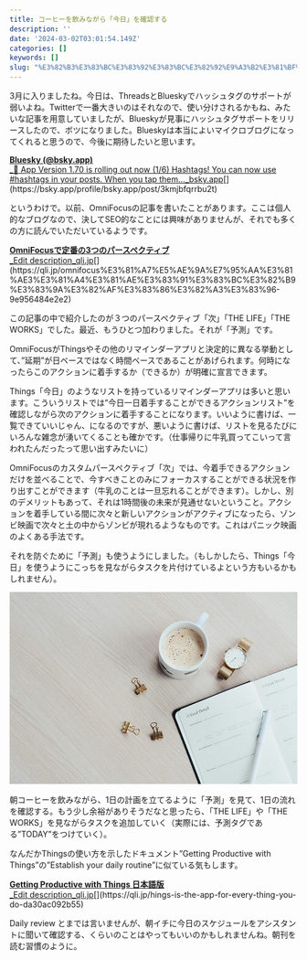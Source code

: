```yaml
---
title: コーヒーを飲みながら「今日」を確認する
description: ''
date: '2024-03-02T03:01:54.149Z'
categories: []
keywords: []
slug: "%E3%82%B3%E3%83%BC%E3%83%92%E3%83%BC%E3%82%92%E9%A3%B2%E3%81%BF%E3%81%AA%E3%81%8B%E3%82%99%E3%82%89%E3%80%8C%E4%BB%8A%E6%97%A5%E3%80%8D%E3%82%92%E7..."
---
```

3月に入りましたね。今日は、ThreadsとBlueskyでハッシュタグのサポートが弱いよね。Twitterで一番大きいのはそれなので、使い分けされるかもね、みたいな記事を用意していましたが、Blueskyが見事にハッシュタグサポートをリリースしたので、ボツになりました。Blueskyは本当によいマイクロブログになってくれると思うので、今後に期待したいと思います。

[**Bluesky (@bsky.app)**  
_📢 App Version 1.70 is rolling out now (1/6) Hashtags! You can now use #hashtags in your posts. When you tap them…_bsky.app](https://bsky.app/profile/bsky.app/post/3kmjbfqrrbu2t "https://bsky.app/profile/bsky.app/post/3kmjbfqrrbu2t")[](https://bsky.app/profile/bsky.app/post/3kmjbfqrrbu2t)

というわけで。以前、OmniFocusの記事を書いたことがあります。ここは個人的なブログなので、決してSEO的なことには興味がありませんが、それでも多くの方に読んでいただいているようです。

[**OmniFocusで定番の3つのパースペクティブ**  
_Edit description_qli.jp](https://qli.jp/omnifocus%E3%81%A7%E5%AE%9A%E7%95%AA%E3%81%AE3%E3%81%A4%E3%81%AE%E3%83%91%E3%83%BC%E3%82%B9%E3%83%9A%E3%82%AF%E3%83%86%E3%82%A3%E3%83%96-9e956484e2e2 "https://qli.jp/omnifocus%E3%81%A7%E5%AE%9A%E7%95%AA%E3%81%AE3%E3%81%A4%E3%81%AE%E3%83%91%E3%83%BC%E3%82%B9%E3%83%9A%E3%82%AF%E3%83%86%E3%82%A3%E3%83%96-9e956484e2e2")[](https://qli.jp/omnifocus%E3%81%A7%E5%AE%9A%E7%95%AA%E3%81%AE3%E3%81%A4%E3%81%AE%E3%83%91%E3%83%BC%E3%82%B9%E3%83%9A%E3%82%AF%E3%83%86%E3%82%A3%E3%83%96-9e956484e2e2)

この記事の中で紹介したのが３つのパースペクティブ「次」「THE LIFE」「THE WORKS」でした。最近、もうひとつ加わりました。それが「予測」です。

OmniFocusがThingsやその他のリマインダーアプリと決定的に異なる挙動として、”延期”が日ベースではなく時間ベースであることがあげられます。何時になったらこのアクションに着手するか（できるか）が明確に宣言できます。

Things「今日」のようなリストを持っているリマインダーアプリは多いと思います。こういうリストでは”今日一日着手することができるアクションリスト”を確認しながら次のアクションに着手することになります。いいように書けば、一覧できていいじゃん、になるのですが、悪いように書けば、リストを見るたびにいろんな雑念が湧いてくることも確かです。（仕事帰りに牛乳買ってこいって言われたんだったって思い出すみたいに）

OmniFocusのカスタムパースペクティブ「次」では、今着手できるアクションだけを並べることで、今すべきことのみにフォーカスすることができる状況を作り出すことができます（牛乳のことは一旦忘れることができます）。しかし、別のデメリットもあって、それは1時間後の未来が見通せないということ。アクションを着手している間に次々と新しいアクションがアクティブになったら、ゾンビ映画で次々と土の中からゾンビが現れるようなものです。これはパニック映画のよくある手法です。

それを防ぐために「予測」も使うようにしました。（もしかしたら、Things「今日」を使うようにこっちを見ながらタスクを片付けているよという方もいるかもしれません）。

![](0__BRoM57b3MYPe2__sB.jpg)

朝コーヒーを飲みながら、1日の計画を立てるように「予測」を見て、1日の流れを確認する。もう少し余裕がありそうだなと思ったら、「THE LIFE」や「THE WORKS」を見ながらタスクを追加していく（実際には、予測タグである”TODAY”をつけていく）。

なんだかThingsの使い方を示したドキュメント”Getting Productive with Things”の”Establish your daily routine”に似ている気もします。

[**Getting Productive with Things 日本語版**  
_Edit description_qli.jp](https://qli.jp/hings-is-the-app-for-every-thing-you-do-da30ac092b55 "https://qli.jp/hings-is-the-app-for-every-thing-you-do-da30ac092b55")[](https://qli.jp/hings-is-the-app-for-every-thing-you-do-da30ac092b55)

Daily review とまでは言いませんが、朝イチに今日のスケジュールをアシスタントに聞いて確認する、くらいのことはやってもいいのかもしれませんね。朝刊を読む習慣のように。
